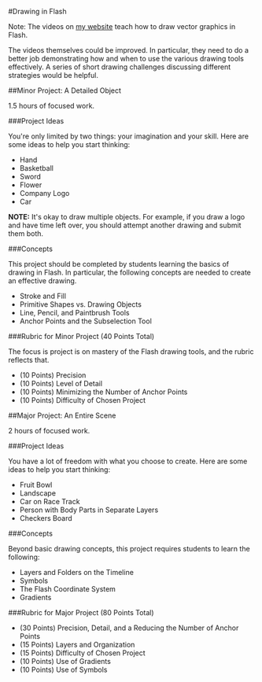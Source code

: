 #Drawing in Flash

Note: The videos on [my website](http://christensenacademy.org) teach how to draw vector graphics in Flash.

The videos themselves could be improved. In particular, they need to do a better job demonstrating how and when to use the various drawing tools effectively. A series of short drawing challenges discussing different strategies would be helpful.

##Minor Project: A Detailed Object

1.5 hours of focused work.

###Project Ideas

You're only limited by two things: your imagination and your skill. Here are some ideas to help you start thinking:

* Hand
* Basketball
* Sword
* Flower
* Company Logo
* Car

**NOTE:** It's okay to draw multiple objects. For example, if you draw a logo and have time left over, you should attempt another drawing and submit them both.

###Concepts

This project should be completed by students learning the basics of drawing in Flash. In particular, the following concepts are needed to create an effective drawing.

* Stroke and Fill
* Primitive Shapes vs. Drawing Objects
* Line, Pencil, and Paintbrush Tools
* Anchor Points and the Subselection Tool

###Rubric for Minor Project (40 Points Total)

The focus is project is on mastery of the Flash drawing tools, and the rubric reflects that.

* (10 Points) Precision
* (10 Points) Level of Detail
* (10 Points) Minimizing the Number of Anchor Points
* (10 Points) Difficulty of Chosen Project


##Major Project: An Entire Scene

2 hours of focused work.

###Project Ideas

You have a lot of freedom with what you choose to create. Here are some ideas to help you start thinking:

* Fruit Bowl
* Landscape
* Car on Race Track
* Person with Body Parts in Separate Layers
* Checkers Board

###Concepts

Beyond basic drawing concepts, this project requires students to learn the following:

* Layers and Folders on the Timeline
* Symbols
* The Flash Coordinate System
* Gradients

###Rubric for Major Project (80 Points Total)

* (30 Points) Precision, Detail, and a Reducing the Number of Anchor Points
* (15 Points) Layers and Organization
* (15 Points) Difficulty of Chosen Project
* (10 Points) Use of Gradients
* (10 Points) Use of Symbols


